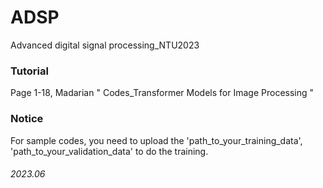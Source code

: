 # ADSP
Advanced digital signal processing_NTU2023

### Tutorial
Page 1-18, Madarian
" Codes_Transformer Models for Image Processing "

### Notice
For sample codes, you need to upload the 'path_to_your_training_data', 'path_to_your_validation_data' to do the training.

###### 2023.06
